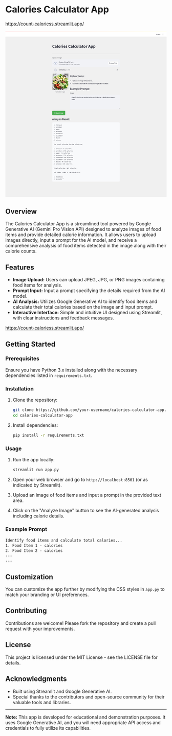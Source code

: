 
# Calories Calculator App
https://count-caloriess.streamlit.app/


![Calories Calculator App](app.png)

## Overview

The Calories Calculator App is a streamlined tool powered by Google Generative AI (Gemini Pro Vision API) designed to analyze images of food items and provide detailed calorie information. It allows users to upload images directly, input a prompt for the AI model, and receive a comprehensive analysis of food items detected in the image along with their calorie counts.

## Features

- **Image Upload:** Users can upload JPEG, JPG, or PNG images containing food items for analysis.
- **Prompt Input:** Input a prompt specifying the details required from the AI model.
- **AI Analysis:** Utilizes Google Generative AI to identify food items and calculate their total calories based on the image and input prompt.
- **Interactive Interface:** Simple and intuitive UI designed using Streamlit, with clear instructions and feedback messages.

https://count-caloriess.streamlit.app/ 

## Getting Started

### Prerequisites

Ensure you have Python 3.x installed along with the necessary dependencies listed in `requirements.txt`.

### Installation

1. Clone the repository:
   ```bash
   git clone https://github.com/your-username/calories-calculator-app.git
   cd calories-calculator-app
   ```

2. Install dependencies:
   ```bash
   pip install -r requirements.txt
   ```

### Usage

1. Run the app locally:
   ```bash
   streamlit run app.py
   ```

2. Open your web browser and go to `http://localhost:8501` (or as indicated by Streamlit).

3. Upload an image of food items and input a prompt in the provided text area.

4. Click on the "Analyze Image" button to see the AI-generated analysis including calorie details.

### Example Prompt

```
Identify food items and calculate total calories...
1. Food Item 1 - calories
2. Food Item 2 - calories
---
---
```

## Customization

You can customize the app further by modifying the CSS styles in `app.py` to match your branding or UI preferences.

## Contributing

Contributions are welcome! Please fork the repository and create a pull request with your improvements.

## License

This project is licensed under the MIT License - see the LICENSE file for details.

## Acknowledgments

- Built using Streamlit and Google Generative AI.
- Special thanks to the contributors and open-source community for their valuable tools and libraries.

---

**Note:** This app is developed for educational and demonstration purposes. It uses Google Generative AI, and you will need appropriate API access and credentials to fully utilize its capabilities.

